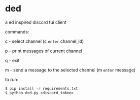 # ded

a ed inspired discord tui client


commands:


c - select channel (c `enter` channel_id)


p - print messages of current channel


q - exit


m - send a message to the selected channel (m `enter` message)


to run:


```console
$ pip install -r requirements.txt
$ python ded.py <discord_token>
```
